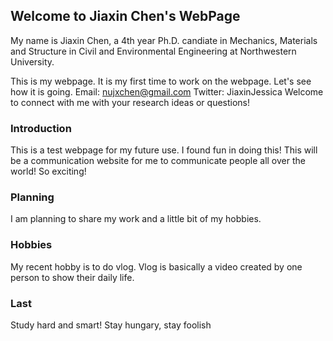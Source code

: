 ## Welcome to Jiaxin Chen's WebPage

My name is Jiaxin Chen, a 4th year Ph.D. candiate in Mechanics, Materials and Structure in Civil and Environmental Engineering at Northwestern University.

This is my webpage. It is my first time to work on the webpage. Let's see how it is going.
Email: nujxchen@gmail.com
Twitter: JiaxinJessica
Welcome to connect with me with your research ideas or questions!

### Introduction

This is a test webpage for my future use. I found fun in doing this! This will be a communication website for me to communicate people all over the world! So exciting!

### Planning
I am planning to share my work and a little bit of my hobbies.

### Hobbies
My recent hobby is to do vlog. Vlog is basically a video created by one person to show their daily life.

### Last
Study hard and smart! Stay hungary, stay foolish
